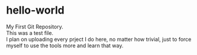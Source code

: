 # hello-world
My First Git Repository.  
This was a test file.  
I plan on uploading every prject I do here, no matter how trivial, just to force myself to use the tools more and learn that way.  

 
